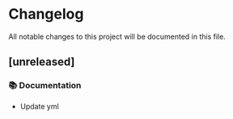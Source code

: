 # Changelog

All notable changes to this project will be documented in this file.

## [unreleased]

### 📚 Documentation

- Update yml

<!-- generated by git-cliff -->
